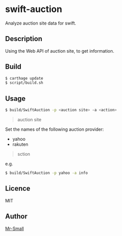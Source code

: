 # swift-auction
Analyze auction site data for swift.

## Description

Using the Web API of auction site, to get information.

## Build

```sh
$ carthage update
$ script/build.sh
```

## Usage

```sh
$ build/SwiftAuction -p <auction site> -a <action>
```

> auction site

Set the names of the following auction provider:

- yahoo
- rakuten

> sction

e.g.
```sh
$ build/SwiftAuction -p yahoo -a info
```

## Licence

MIT

## Author

[Mr-Small](https://github.com/Mr-Small)
